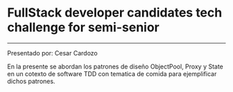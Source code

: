 # FullStack developer candidates tech challenge for semi-senior

---------------------------------------------------------------
Presentado por: Cesar Cardozo

En la presente se abordan los patrones de diseño ObjectPool, Proxy y State en un cotexto de software TDD con tematica de comida para ejemplificar dichos patrones. 
